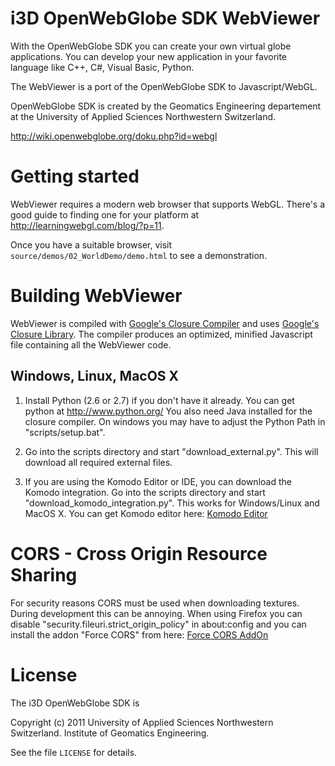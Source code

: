 i3D OpenWebGlobe SDK WebViewer
==============================

With the OpenWebGlobe SDK you can create your own virtual globe applications.
You can develop your new application in your favorite language like C++, C#,
Visual Basic, Python.

The WebViewer is a port of the OpenWebGlobe SDK to Javascript/WebGL.

OpenWebGlobe SDK is created by the Geomatics Engineering departement at the
University of Applied Sciences Northwestern Switzerland.

http://wiki.openwebglobe.org/doku.php?id=webgl


Getting started
===============

WebViewer requires a modern web browser that supports WebGL.  There's a good
guide to finding one for your platform at <http://learningwebgl.com/blog/?p=11>.

Once you have a suitable browser, visit `source/demos/02_WorldDemo/demo.html` to
see a demonstration.


Building WebViewer
==================

WebViewer is compiled with [Google's Closure
Compiler](http://code.google.com/closure/compiler/) and uses [Google's Closure
Library](http://code.google.com/p/closure-library/).  The compiler produces an
optimized, minified Javascript file containing all the WebViewer code.


Windows, Linux, MacOS X
-----------------------

1) Install Python (2.6 or 2.7) if you don't have it already. You can get python at http://www.python.org/
You also need Java installed for the closure compiler. 
On windows you may have to adjust the Python Path in "scripts/setup.bat".

2) Go into the scripts directory and start 
"download_external.py". This will download all required external files.

3) If you are using the Komodo Editor or IDE, you can download the Komodo integration.
Go into the scripts directory and start "download_komodo_integration.py". This works for Windows/Linux and MacOS X.
You can get Komodo editor here: [Komodo Editor](http://www.activestate.com/komodo-edit)

CORS - Cross Origin Resource Sharing
====================================

For security reasons CORS must be used when downloading textures. During development this can be annoying.
When using Firefox you can disable "security.fileuri.strict_origin_policy" in about:config and you can install the addon "Force CORS" from here: [Force CORS AddOn](https://addons.mozilla.org/en-US/firefox/addon/forcecors/)


License
=======

The i3D OpenWebGlobe SDK is

Copyright (c) 2011 University of Applied Sciences Northwestern Switzerland.
Institute of Geomatics Engineering.

See the file `LICENSE` for details.

